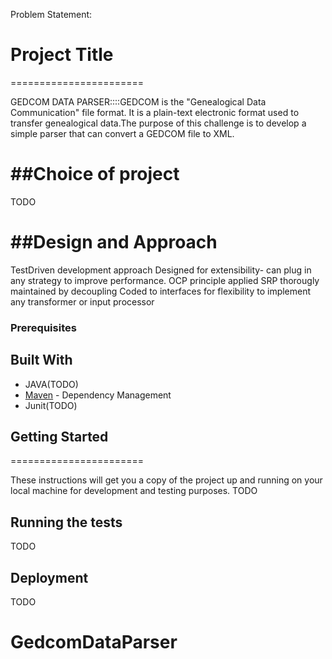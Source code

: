 Problem Statement: 

# Project Title
=======================

GEDCOM DATA PARSER::::GEDCOM is the "Genealogical Data Communication" file format. It is a plain-text electronic format used to transfer genealogical data.The purpose of this challenge is to develop a simple parser that can convert a GEDCOM file to XML.

##Choice of project
=======================
TODO

##Design and Approach
=======================
TestDriven development approach
Designed for extensibility- can plug in any strategy to improve performance. OCP principle applied
SRP thorougly maintained by decoupling
Coded to interfaces for flexibility to implement any transformer or input processor


### Prerequisites
## Built With

* JAVA(TODO)
* [Maven](https://maven.apache.org/) - Dependency Management
* Junit(TODO)


## Getting Started
=======================

These instructions will get you a copy of the project up and running on your local machine for development and testing purposes.
TODO
## Running the tests
TODO

## Deployment

TODO


# GedcomDataParser
